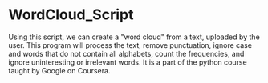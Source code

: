 # WordCloud_Script

Using this script, we can create a "word cloud" from a text, uploaded by the user.  This program will process the text, remove punctuation, ignore case and words that do not contain all alphabets, count the frequencies, and ignore uninteresting or irrelevant words. It is a part of the python course taught by Google on Coursera.
